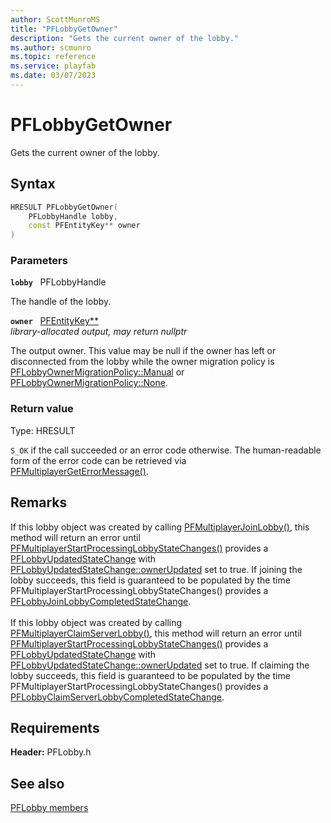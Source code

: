```yaml
---
author: ScottMunroMS
title: "PFLobbyGetOwner"
description: "Gets the current owner of the lobby."
ms.author: scmunro
ms.topic: reference
ms.service: playfab
ms.date: 03/07/2023
---
```


# PFLobbyGetOwner  

Gets the current owner of the lobby.  

## Syntax  
  
```cpp
HRESULT PFLobbyGetOwner(  
    PFLobbyHandle lobby,  
    const PFEntityKey** owner  
)  
```  
  
### Parameters  
  
**`lobby`** &nbsp; PFLobbyHandle  
  
The handle of the lobby.  
  
**`owner`** &nbsp; [PFEntityKey**](../../pfmultiplayer/pfentitykey_clientsdk.md)  
*library-allocated output, may return nullptr*  
  
The output owner. This value may be null if the owner has left or disconnected from the lobby while the owner migration policy is [PFLobbyOwnerMigrationPolicy::Manual](../enums/pflobbyownermigrationpolicy.md) or [PFLobbyOwnerMigrationPolicy::None](../enums/pflobbyownermigrationpolicy.md).  
  
  
### Return value
Type: HRESULT
  
```S_OK``` if the call succeeded or an error code otherwise. The human-readable form of the error code can be retrieved via [PFMultiplayerGetErrorMessage()](../../pfmultiplayer/functions/pfmultiplayergeterrormessage.md).
  
## Remarks  
  
If this lobby object was created by calling [PFMultiplayerJoinLobby()](pfmultiplayerjoinlobby.md), this method will return an error until [PFMultiplayerStartProcessingLobbyStateChanges()](pfmultiplayerstartprocessinglobbystatechanges.md) provides a [PFLobbyUpdatedStateChange](../structs/pflobbyupdatedstatechange.md) with [PFLobbyUpdatedStateChange::ownerUpdated](../structs/pflobbyupdatedstatechange.md) set to true. If joining the lobby succeeds, this field is guaranteed to be populated by the time PFMultiplayerStartProcessingLobbyStateChanges() provides a [PFLobbyJoinLobbyCompletedStateChange](../structs/pflobbyjoinlobbycompletedstatechange.md). <br /><br /> If this lobby object was created by calling [PFMultiplayerClaimServerLobby()](pfmultiplayerclaimserverlobby.md), this method will return an error until [PFMultiplayerStartProcessingLobbyStateChanges()](pfmultiplayerstartprocessinglobbystatechanges.md) provides a [PFLobbyUpdatedStateChange](../structs/pflobbyupdatedstatechange.md) with [PFLobbyUpdatedStateChange::ownerUpdated](../structs/pflobbyupdatedstatechange.md) set to true. If claiming the lobby succeeds, this field is guaranteed to be populated by the time PFMultiplayerStartProcessingLobbyStateChanges() provides a [PFLobbyClaimServerLobbyCompletedStateChange](../structs/pflobbyclaimserverlobbycompletedstatechange.md).
  
## Requirements  
  
**Header:** PFLobby.h
  
## See also  
[PFLobby members](../pflobby_members.md)  

  
  
